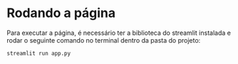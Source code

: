 # Rodando a página
Para executar a página, é necessário ter a biblioteca do streamlit instalada e rodar o seguinte comando no terminal dentro da pasta do projeto:
```
streamlit run app.py
```

